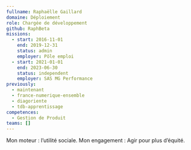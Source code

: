 ```yaml
---
fullname: Raphaëlle Gaillard
domaine: Déploiement
role: Chargée de développement
github: RaphBeta
missions:
  - start: 2016-11-01
    end: 2019-12-31
    status: admin
    employer: Pôle emploi
  - start: 2021-01-01
    end: 2023-06-30
    status: independent
    employer: SAS MG Performance
previously:
  - maintenant
  - france-numerique-ensemble
  - diagoriente
  - tdb-apprentissage
competences:
  - Gestion de Produit
teams: []
---
```

Mon moteur : l’utilité sociale. Mon engagement : Agir pour plus d’équité.
